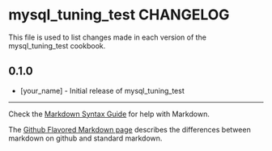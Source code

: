 mysql_tuning_test CHANGELOG
===========================

This file is used to list changes made in each version of the mysql_tuning_test cookbook.

0.1.0
-----
- [your_name] - Initial release of mysql_tuning_test

- - -
Check the [Markdown Syntax Guide](http://daringfireball.net/projects/markdown/syntax) for help with Markdown.

The [Github Flavored Markdown page](http://github.github.com/github-flavored-markdown/) describes the differences between markdown on github and standard markdown.
